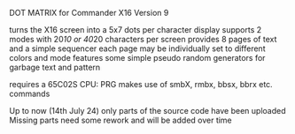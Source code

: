 DOT MATRIX for Commander X16                                         Version 9

turns the X16 screen into a 5x7 dots per character display
supports 2 modes with 20*10 or 40*20 characters per screen
provides 8 pages of text and a simple sequencer
each page may be individually set to different colors and mode
features some simple pseudo random generators for garbage text and pattern

requires a 65C02S CPU: PRG makes use of smbX, rmbx, bbsx, bbrx etc. commands


Up to now (14th July 24) only parts of the source code have been uploaded
Missing parts need some rework and will be added over time

